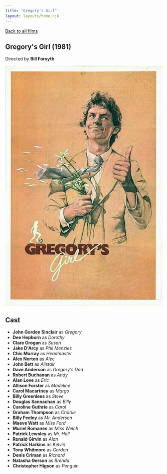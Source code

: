 ```yaml
---
title: "Gregory's Girl"
layout: layouts/home.njk
---
```


<a href="../">Back to all films</a>

<article class="film">
  <h1>Gregory's Girl (1981)</h1>

  <p class="director">
    Directed by <strong>Bill Forsyth</strong>
  </p>

  <img src="../films/posters/gregorys-girl.jpg" alt="">

  <h2>
    Cast
  </h2>
  <ul>
    <li><strong>John Gordon Sinclair</strong> as <em>Gregory</em></li>
<li><strong>Dee Hepburn</strong> as <em>Dorothy</em></li>
<li><strong>Clare Grogan</strong> as <em>Susan</em></li>
<li><strong>Jake D'Arcy</strong> as <em>Phil Menzies</em></li>
<li><strong>Chic Murray</strong> as <em>Headmaster</em></li>
<li><strong>Alex Norton</strong> as <em>Alec</em></li>
<li><strong>John Bett</strong> as <em>Alistair</em></li>
<li><strong>Dave Anderson</strong> as <em>Gregory's Dad</em></li>
<li><strong>Robert Buchanan</strong> as <em>Andy</em></li>
<li><strong>Alan Love</strong> as <em>Eric</em></li>
<li><strong>Allison Forster</strong> as <em>Madeline</em></li>
<li><strong>Carol Macartney</strong> as <em>Margo</em></li>
<li><strong>Billy Greenlees</strong> as <em>Steve</em></li>
<li><strong>Douglas Sannachan</strong> as <em>Billy</em></li>
<li><strong>Caroline Guthrie</strong> as <em>Carol</em></li>
<li><strong>Graham Thompson</strong> as <em>Charlie</em></li>
<li><strong>Billy Feeley</strong> as <em>Mr. Anderson</em></li>
<li><strong>Maeve Watt</strong> as <em>Miss Ford</em></li>
<li><strong>Muriel Romanes</strong> as <em>Miss Welch</em></li>
<li><strong>Patrick Lewsley</strong> as <em>Mr. Hall</em></li>
<li><strong>Ronald Girvin</strong> as <em>Alan</em></li>
<li><strong>Patrick Harkins</strong> as <em>Kelvin</em></li>
<li><strong>Tony Whitmore</strong> as <em>Gordon</em></li>
<li><strong>Denis Criman</strong> as <em>Richard</em></li>
<li><strong>Natasha Gerson</strong> as <em>Brenda</em></li>
<li><strong>Christopher Higson</strong> as <em>Penguin</em></li>
  </ul>
</article>
